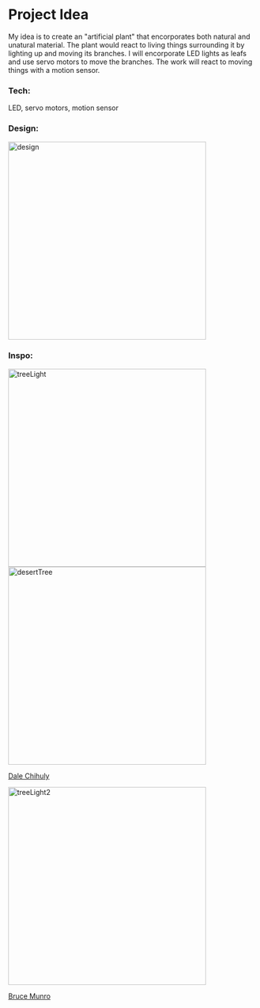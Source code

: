# Project Idea
My idea is to create an "artificial plant" that encorporates both natural and unatural material. The plant would react to living things surrounding it by lighting up and moving its branches. I will encorporate LED lights as leafs and use servo motors to move the branches. The work will react to moving things with a motion sensor.

### Tech:
LED, servo motors, motion sensor

### Design:
<img width="400" alt="design" src="-">

### Inspo:
<img width="400" alt="treeLight" src="https://user-images.githubusercontent.com/84767210/189599077-0462831c-2a5a-4981-834a-dc49b6fec054.jpg">

<img width="400" alt="desertTree" src="https://user-images.githubusercontent.com/84767210/189599019-97966d80-deab-4b9b-92f8-3dcfc2cc5010.png">

[Dale Chihuly](http://rimasuqi.com/dale-chihuly-desert-installationst-new-york-times/)


<img width="400" alt="treeLight2" src="https://user-images.githubusercontent.com/84767210/189600568-f2c8af4a-951e-40d8-9201-d7bb16406e50.jpg">

[Bruce Munro](https://www.brucemunro.co.uk/exhibitions/bruce-munro-light-desert-botanical-garden/)
